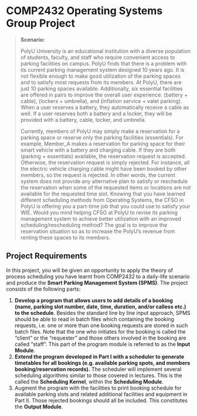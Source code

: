 # COMP2432 Operating Systems Group Project

> **Scenario:** 
> 
> PolyU University is an educational institution with a diverse population of students, faculty, and staff
who require convenient access to parking facilities on campus. PolyU finds that there is a problem with its current
parking management system designed 10 years ago. It is not flexible enough to make good utilization of the
parking spaces and to satisfy most requests from its members. At PolyU, there are just 10 parking spaces available.
Additionally, six essential facilities are offered in pairs to improve the overall user experience: (battery + cable),
(lockers + umbrella), and (inflation service + valet parking). When a user reserves a battery, they automatically
receive a cable as well. If a user reserves both a battery and a locker, they will be provided with a battery, cable,
locker, and umbrella. 
> 
> Currently, members of PolyU may simply make a reservation for a parking space or reserve only the parking
facilities (essentials). For example, Member_A makes a reservation for parking space for their smart vehicle with
a battery and charging cable. If they are both (parking + essentials) available, the reservation request is accepted.
Otherwise, the reservation request is simply rejected. For instance, all the electric vehicle charging cable might
have been booked by other members, so the request is rejected. In other words, the current system does not provide
any alternative plan to satisfy or reschedule the reservation when some of the requested items or locations are not
available for the requested time slot. Knowing that you have learned different scheduling methods from Operating
Systems, the CFSO in PolyU is offering you a part-time job that you could use to satisfy your WIE. Would you
mind helping CFSO at PolyU to revise its parking management system to achieve better utilization with an
improved scheduling/rescheduling method? The goal is to improve the reservation situation so as to increase the
PolyU’s revenue from renting these spaces to its members.

## Project Requirements
In this project, you will be given an opportunity to apply the theory of process scheduling you have learnt from  COMP2432 to a daily-life scenario and produce the **Smart Parking Management System (SPMS)**. The project consists of the following parts:
1. **Develop a program that allows users to add details of a booking (name, parking slot number, date,  time, duration, and/or calless etc.) to the schedule.** Besides the standard line by line input approach, SPMS should be able to read in batch files which containing the booking requests, i.e. one or more than one booking requests are stored in such batch files. Note that the one who initiates for the booking is called the “client” or the “requester” and those others involved in the booking are called “staff”. This part of the program module is referred to as the **Input Module**.
2. **Extend the program developed in Part I with a scheduler to generate timetables for all bookings (e.g. available parking spots, and members booking/reservation records).** The scheduler will implement several scheduling algorithms similar to those covered in lectures. This is the called the **Scheduling Kernel**, within the **Scheduling Module**.
3. Augment the program with the facilities to print booking schedule for available parking slots and related additional facilities and equipment in Part II. Those rejected bookings should all be included. This constitutes the **Output Module**.